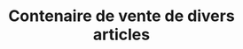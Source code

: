---
title: "Contenaire de vente de divers articles"
url: /macenta/contenaire-de-vente-de-divers-articles/
shop: commodité
---